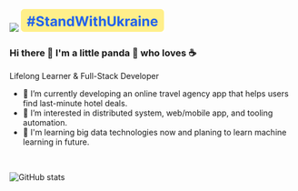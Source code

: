![](https://komarev.com/ghpvc/?username=cutePanda123&style=flat)
[![StandWithUkraine](https://raw.githubusercontent.com/vshymanskyy/StandWithUkraine/main/badges/StandWithUkraine.svg)](https://github.com/vshymanskyy/StandWithUkraine/blob/main/docs/README.md)
### Hi there 👋 I'm a little panda 🐼 who loves ☕

Lifelong Learner & Full-Stack Developer

- 🤖 I’m currently developing an online travel agency app that helps users find last-minute hotel deals.
- 🤔 I’m interested in distributed system, web/mobile app, and tooling automation.
- 🔭 I'm learning big data technologies now and planing to learn machine learning in future.

&nbsp;
&nbsp;

![GitHub stats](https://github-readme-stats.vercel.app/api?username=cutePanda123&show_icons=true&hide_border=true&custom_title=GitHub%20Stats)

<!-- [![Top Languages](https://github-readme-stats.vercel.app/api/top-langs/?username=cutePanda123&layout=compact&hide_border=true)](https://github.com/cutePanda123/github-readme-stats) -->

<!-- 📊 &nbsp;**This week I spent my time on**

![wakatime stats](https://github-readme-stats-taupe-two.vercel.app/api/wakatime?username=cutePanda123&hide_title=true&hide_border=true&langs_count=5&bg_color=00000000&text_color=777) -->
